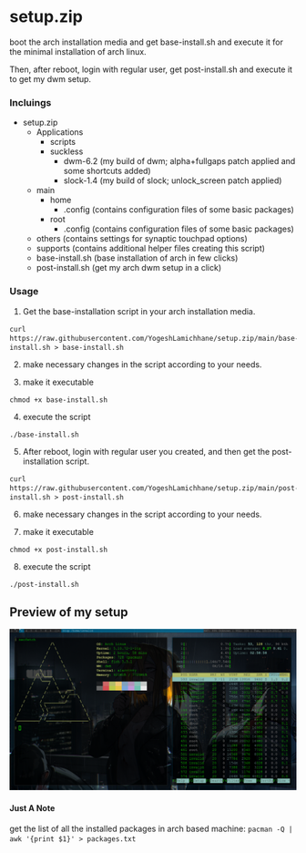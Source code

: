 # setup.zip
boot the arch installation media and get base-install.sh and execute it for the minimal installation of arch linux.

Then, after reboot, login with regular user, get post-install.sh and execute it to get my dwm setup. 
### Incluings
 - setup.zip
 	- Applications
 		- scripts
 		- suckless
 			- dwm-6.2	(my build of dwm; alpha+fullgaps patch applied and some shortcuts added)
 			- slock-1.4	(my build of slock; unlock_screen patch applied)
 	- main
 		- home
 			- .config (contains configuration files of some basic packages)
 		- root
 			- .config (contains configuration files of some basic packages)
 	- others (contains settings for synaptic touchpad options)
 	- supports (contains additional helper files creating this script)
 	- base-install.sh (base installation of arch in few clicks)
   - post-install.sh (get my arch dwm setup in a click)

### Usage
 1. Get the base-installation script in your arch installation media.
```
curl https://raw.githubusercontent.com/YogeshLamichhane/setup.zip/main/base-install.sh > base-install.sh
```
 2. make necessary changes in the script according to your needs.

 3. make it executable
```
chmod +x base-install.sh
```
 4. execute the script
```
./base-install.sh
```
 5. After reboot, login with regular user you created, and then get the post-installation script.
```
curl https://raw.githubusercontent.com/YogeshLamichhane/setup.zip/main/post-install.sh > post-install.sh
```
 6. make necessary changes in the script according to your needs.

 7. make it executable
```
chmod +x post-install.sh
```
 8. execute the script
```
./post-install.sh
```
## Preview of my setup
![my arch dwm preview](screenshot_000.png)


#### Just A Note
get the list of all the installed packages in arch based machine: `pacman -Q | awk '{print $1}' > packages.txt`
